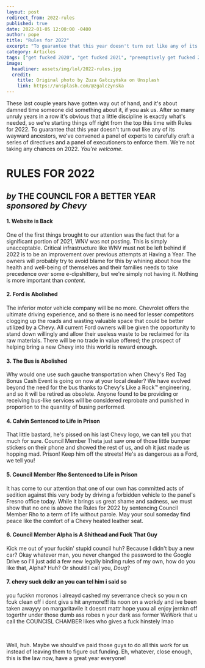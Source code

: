 ```yaml
---
layout: post
redirect_from: 2022-rules
published: true
date: 2022-01-05 12:00:00 -0400
author: pope
title: "Rules for 2022"
excerpt: "To guarantee that this year doesn't turn out like any of its wayward ancestors, we've convened a panel of experts to carefully craft a series of directives and a panel of executioners to enforce them. We're not taking any chances on 2022. You're welcome."
category: Articles
tags: ["get fucked 2020", "get fucked 2021", "preemptively get fucked 2022", "establishing some rules", "The Council for a Better Year", "operating motor vehicles", "Chevrolet", "Ford", "2022", "WNV", "the law", "new year, objectively worse me", "Dark Eldritch Magicks", "Archmages", "New Years", "pile of money", "bettering ourselves"]
image:
  headliner: assets/img/lol/2022-rules.jpg
  credit: 
    title: Original photo by Zuza Gałczyńska on Unsplash
    link: https://unsplash.com/@zgalczynska
---
```


These last couple years have gotten way out of hand, and it's about damned time someone did something about it, if you ask us. After so many unruly years in a row it's obvious that a little discipline is exactly what's needed, so we're starting things off right from the top this time with Rules for 2022. To guarantee that this year doesn't turn out like any of its wayward ancestors, we've convened a panel of experts to carefully craft a series of directives and a panel of executioners to enforce them. We're not taking any chances on 2022. *You're welcome*.

<div class="notice">
  <h1 class="text-center">RULES FOR 2022</h1>
  <h2 class="text-center"><em>by</em> THE COUNCIL FOR A BETTER YEAR<br /><em>sponsored by Chevy</em></h2>

  <h4>1. Website is Back</h4>
  <p>One of the first things brought to our attention was the fact that for a significant portion of 2021, WNV was not posting. This is simply unacceptable. Critical infrastructure like WNV must not be left behind if 2022 is to be an improvement over previous attempts at Having a Year. The owners will probably try to avoid blame for this by whining about how the health and well-being of themselves and their families needs to take precedence over some e-dipshittery, but we're simply not having it. Nothing is more important than <em>content</em>.</p>

  <h4>2. Ford is Abolished</h4>
  <p>The inferior motor vehicle company will be no more. Chevrolet offers the ultimate driving experience, and so there is no need for lesser competitors clogging up the roads and wasting valuable space that could be better utilized by a Chevy. All current Ford owners will be given the opportunity to stand down willingly and allow their useless waste to be reclaimed for its raw materials. There will be no trade in value offered; the prospect of helping bring a new Chevy into this world is reward enough.</p>

  <h4>3. The Bus is Abolished</h4>
  <p>Why would one use such gauche transportation when Chevy's Red Tag Bonus Cash Event is going on now at your local dealer? We have evolved beyond the need for the bus thanks to Chevy's Like a Rock™ engineering, and so it will be retired as obsolete. Anyone found to be providing or receiving bus-like services will be considered reprobate and punished in proportion to the quantity of busing performed.</p>

  <h4>4. Calvin Sentenced to Life in Prison</h4>
  <p>That little bastard, he's pissed on his last Chevy logo, we can tell you that much for sure. Council Member Theta just saw one of those little bumper stickers on their phone and showed the rest of us, and oh it just made us hopping mad. Prison! Keep him off the streets! He's as dangerous as a Ford, we tell you!</p>

  <h4>5. Council Member Rho Sentenced to Life in Prison</h4>
  <p>It has come to our attention that one of our own has committed acts of sedition against this very body by driving a forbidden vehicle to the panel's Fresno office today. While it brings us great shame and sadness, we must show that no one is above the Rules for 2022 by sentencing Council Member Rho to a term of life without parole. May your soul someday find peace like the comfort of a Chevy heated leather seat.</p>

  <h4>6. Council Member Alpha is A Shithead and Fuck That Guy</h4>
  <p>Kick me out of your fuckin' stupid council huh? Because I didn't buy a new car? Okay whatever man, you never changed the password to the Google Drive so I'll just add a few new legally binding rules of my own, how do you like that, Alpha? Huh? Or should I call you, <em>Doug</em>?</p>

  <h4>7. chevy suck dcikr an you can tel him i said so</h4>
  <p>you fuckkn moronos i alreayd cashed my severrance check so you n cn fcuk clean off i dont giva s hit anymore!!! its noon on a workdy and ive been taken awayyy on margaritavile it doesnt mattr hope yuou all enjoy jernkn off togerthr under those dumb ass robes n your dark ass former WeWork that u call the COUNCISL CHAMBER likes who gives a fuck hinstely lmao </p>
</div>
<p>&nbsp;</p>
Well, huh. Maybe we should've paid those guys to do all this work for us instead of leaving them to figure out funding. Eh, whatever, close enough, this is the law now, have a great year everyone!
